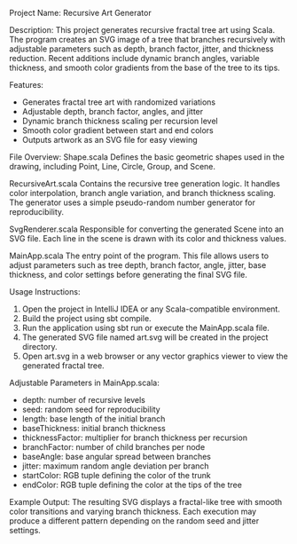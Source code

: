 Project Name: Recursive Art Generator

Description:
This project generates recursive fractal tree art using Scala. The program creates an SVG image of a tree that branches recursively with adjustable parameters such as depth, branch factor, jitter, and thickness reduction. Recent additions include dynamic branch angles, variable thickness, and smooth color gradients from the base of the tree to its tips.

Features:
* Generates fractal tree art with randomized variations
* Adjustable depth, branch factor, angles, and jitter
* Dynamic branch thickness scaling per recursion level
* Smooth color gradient between start and end colors
* Outputs artwork as an SVG file for easy viewing

File Overview:
Shape.scala
Defines the basic geometric shapes used in the drawing, including Point, Line, Circle, Group, and Scene.

RecursiveArt.scala
Contains the recursive tree generation logic. It handles color interpolation, branch angle variation, and branch thickness scaling. The generator uses a simple pseudo-random number generator for reproducibility.

SvgRenderer.scala
Responsible for converting the generated Scene into an SVG file. Each line in the scene is drawn with its color and thickness values.

MainApp.scala
The entry point of the program. This file allows users to adjust parameters such as tree depth, branch factor, angle, jitter, base thickness, and color settings before generating the final SVG file.

Usage Instructions:
1. Open the project in IntelliJ IDEA or any Scala-compatible environment.
2. Build the project using sbt compile.
3. Run the application using sbt run or execute the MainApp.scala file.
4. The generated SVG file named art.svg will be created in the project directory.
5. Open art.svg in a web browser or any vector graphics viewer to view the generated fractal tree.

Adjustable Parameters in MainApp.scala:
* depth: number of recursive levels
* seed: random seed for reproducibility
* length: base length of the initial branch
* baseThickness: initial branch thickness
* thicknessFactor: multiplier for branch thickness per recursion
* branchFactor: number of child branches per node
* baseAngle: base angular spread between branches
* jitter: maximum random angle deviation per branch
* startColor: RGB tuple defining the color of the trunk
* endColor: RGB tuple defining the color at the tips of the tree

Example Output:
The resulting SVG displays a fractal-like tree with smooth color transitions and varying branch thickness. Each execution may produce a different pattern depending on the random seed and jitter settings.
